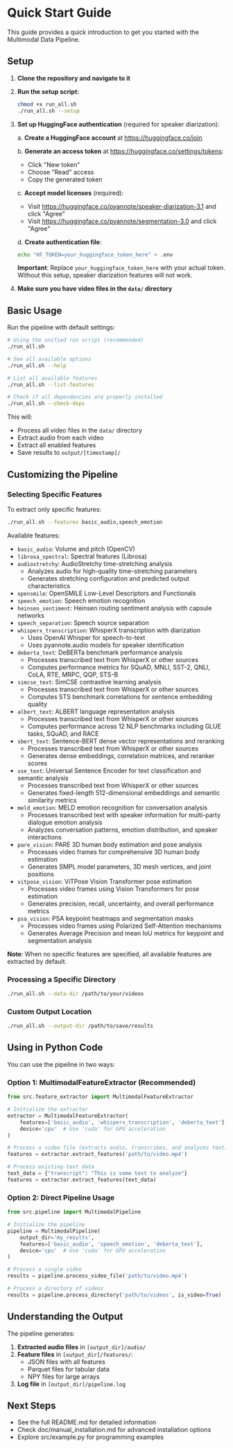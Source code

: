 # Quick Start Guide

This guide provides a quick introduction to get you started with the Multimodal Data Pipeline.

## Setup

1. **Clone the repository and navigate to it**

2. **Run the setup script:**
   ```bash
   chmod +x run_all.sh
   ./run_all.sh --setup
   ```

3. **Set up HuggingFace authentication** (required for speaker diarization):
   
   a. **Create a HuggingFace account** at https://huggingface.co/join
   
   b. **Generate an access token** at https://huggingface.co/settings/tokens:
      - Click "New token"
      - Choose "Read" access 
      - Copy the generated token
   
   c. **Accept model licenses** (required):
      - Visit https://huggingface.co/pyannote/speaker-diarization-3.1 and click "Agree"
      - Visit https://huggingface.co/pyannote/segmentation-3.0 and click "Agree"
   
   d. **Create authentication file**:
      ```bash
      echo "HF_TOKEN=your_huggingface_token_here" > .env
      ```
   
   **Important**: Replace `your_huggingface_token_here` with your actual token. Without this setup, speaker diarization features will not work.

4. **Make sure you have video files in the `data/` directory**

## Basic Usage

Run the pipeline with default settings:
```bash
# Using the unified run script (recommended)
./run_all.sh

# See all available options
./run_all.sh --help

# List all available features
./run_all.sh --list-features

# Check if all dependencies are properly installed
./run_all.sh --check-deps
```

This will:
- Process all video files in the `data/` directory
- Extract audio from each video
- Extract all enabled features
- Save results to `output/[timestamp]/`

## Customizing the Pipeline

### Selecting Specific Features

To extract only specific features:
```bash
./run_all.sh --features basic_audio,speech_emotion
```

Available features:
- `basic_audio`: Volume and pitch (OpenCV)
- `librosa_spectral`: Spectral features (Librosa)
- `audiostretchy`: AudioStretchy time-stretching analysis
  - Analyzes audio for high-quality time-stretching parameters
  - Generates stretching configuration and predicted output characteristics
- `opensmile`: OpenSMILE Low-Level Descriptors and Functionals
- `speech_emotion`: Speech emotion recognition
- `heinsen_sentiment`: Heinsen routing sentiment analysis with capsule networks
- `speech_separation`: Speech source separation
- `whisperx_transcription`: WhisperX transcription with diarization
  - Uses OpenAI Whisper for speech-to-text
  - Uses pyannote.audio models for speaker identification
- `deberta_text`: DeBERTa benchmark performance analysis
  - Processes transcribed text from WhisperX or other sources
  - Computes performance metrics for SQuAD, MNLI, SST-2, QNLI, CoLA, RTE, MRPC, QQP, STS-B
- `simcse_text`: SimCSE contrastive learning analysis
  - Processes transcribed text from WhisperX or other sources
  - Computes STS benchmark correlations for sentence embedding quality
- `albert_text`: ALBERT language representation analysis
  - Processes transcribed text from WhisperX or other sources
  - Computes performance across 12 NLP benchmarks including GLUE tasks, SQuAD, and RACE
- `sbert_text`: Sentence-BERT dense vector representations and reranking
  - Processes transcribed text from WhisperX or other sources
  - Generates dense embeddings, correlation matrices, and reranker scores
- `use_text`: Universal Sentence Encoder for text classification and semantic analysis
  - Processes transcribed text from WhisperX or other sources
  - Generates fixed-length 512-dimensional embeddings and semantic similarity metrics
- `meld_emotion`: MELD emotion recognition for conversation analysis
  - Processes transcribed text with speaker information for multi-party dialogue emotion analysis
  - Analyzes conversation patterns, emotion distribution, and speaker interactions
- `pare_vision`: PARE 3D human body estimation and pose analysis
  - Processes video frames for comprehensive 3D human body estimation
  - Generates SMPL model parameters, 3D mesh vertices, and joint positions
- `vitpose_vision`: ViTPose Vision Transformer pose estimation
  - Processes video frames using Vision Transformers for pose estimation
  - Generates precision, recall, uncertainty, and overall performance metrics
- `psa_vision`: PSA keypoint heatmaps and segmentation masks
  - Processes video frames using Polarized Self-Attention mechanisms
  - Generates Average Precision and mean IoU metrics for keypoint and segmentation analysis

**Note**: When no specific features are specified, all available features are extracted by default.

### Processing a Specific Directory

```bash
./run_all.sh --data-dir /path/to/your/videos
```

### Custom Output Location

```bash
./run_all.sh --output-dir /path/to/save/results
```

## Using in Python Code

You can use the pipeline in two ways:

### Option 1: MultimodalFeatureExtractor (Recommended)

```python
from src.feature_extractor import MultimodalFeatureExtractor

# Initialize the extractor
extractor = MultimodalFeatureExtractor(
    features=['basic_audio', 'whisperx_transcription', 'deberta_text'],
    device='cpu'  # Use 'cuda' for GPU acceleration
)

# Process a video file (extracts audio, transcribes, and analyzes text)
features = extractor.extract_features('path/to/video.mp4')

# Process existing text data
text_data = {"transcript": "This is some text to analyze"}
features = extractor.extract_features(text_data)
```

### Option 2: Direct Pipeline Usage

```python
from src.pipeline import MultimodalPipeline

# Initialize the pipeline
pipeline = MultimodalPipeline(
    output_dir='my_results',
    features=['basic_audio', 'speech_emotion', 'deberta_text'],
    device='cpu'  # Use 'cuda' for GPU acceleration
)

# Process a single video
results = pipeline.process_video_file('path/to/video.mp4')

# Process a directory of videos
results = pipeline.process_directory('path/to/videos', is_video=True)
```

## Understanding the Output

The pipeline generates:

1. **Extracted audio files** in `[output_dir]/audio/`
2. **Feature files** in `[output_dir]/features/`:
   - JSON files with all features
   - Parquet files for tabular data
   - NPY files for large arrays
3. **Log file** in `[output_dir]/pipeline.log`

## Next Steps

- See the full README.md for detailed information
- Check doc/manual_installation.md for advanced installation options
- Explore src/example.py for programming examples
